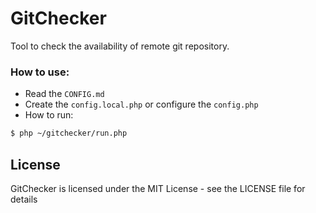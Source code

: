 # GitChecker
Tool to check the availability of remote git repository.

### How to use:
* Read the `CONFIG.md`
* Create the `config.local.php` or configure the `config.php`
* How to run:
```sh
$ php ~/gitchecker/run.php
```

License
----
GitChecker is licensed under the MIT License - see the LICENSE file for details
